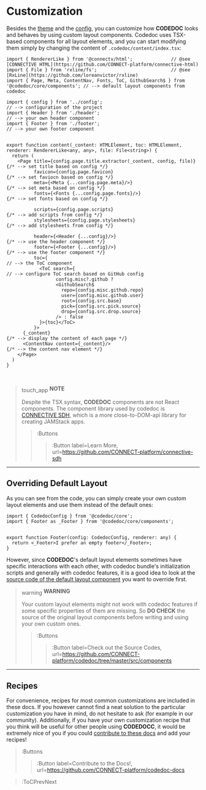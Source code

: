 # Customization

Besides the [theme](/docs/theme) and the [config](/docs/config/overview), you can customize how **CODEDOC** looks
and behaves by using custom layout components. Codedoc uses TSX-based components for all layout elements, and you
can start modifying them simply by changing the content of `.codedoc/content/index.tsx`:

```tsx | .codedoc/content/index.tsx
import { RendererLike } from '@connectv/html';              // @see [CONNECTIVE HTML](https://github.com/CONNECT-platform/connective-html)
import { File } from 'rxline/fs';                           // @see [RxLine](https://github.com/loreanvictor/rxline)
import { Page, Meta, ContentNav, Fonts, ToC, GithubSearch$ } from '@codedoc/core/components'; // --> default layout components from codedoc

import { config } from '../config';                                       // --> configuration of the project
import { Header } from './header';                                        // --> your own header component
import { Footer } from './footer';                                        // --> your own footer component


export function content(_content: HTMLElement, toc: HTMLElement, renderer: RendererLike<any, any>, file: File<string>) {
  return (
    <Page title={config.page.title.extractor(_content, config, file)}    {/* --> set title based on config */}
          favicon={config.page.favicon}                                  {/* --> set faviocn based on config */}
          meta={<Meta {...config.page.meta}/>}                           {/* --> set meta based on config */}
          fonts={<Fonts {...config.page.fonts}/>}                        {/* --> set fonts based on config */}

          scripts={config.page.scripts}                                  {/* --> add scripts from config */}
          stylesheets={config.page.stylesheets}                          {/* --> add stylesheets from config */}

          header={<Header {...config}/>}                                 {/* --> use the header component */}
          footer={<Footer {...config}/>}                                 {/* --> use the footer component */}
          toc={                                                           // --> the ToC component
            <ToC search={                                                 // --> configure ToC search based on GitHub config
                  config.misc?.github ? 
                  <GithubSearch$
                    repo={config.misc.github.repo} 
                    user={config.misc.github.user}
                    root={config.src.base}
                    pick={config.src.pick.source}
                    drop={config.src.drop.source}
                  /> : false
            }>{toc}</ToC>
          }>
      {_content}                                                         {/* --> display the content of each page */}
      <ContentNav content={_content}/>                                   {/* --> the content nav element */}
    </Page>
  )
}
```

<br>

> <span class="icon-font" style="vertical-align: sub">touch_app</span> **NOTE**
>
> Despite the TSX syntax, **CODEDOC** components are not React components. The component library
> used by codedoc is [CONNECTIVE SDH](https://github.com/CONNECT-platform/connective-sdh), which is a more
> close-to-DOM-api library for creating JAMStack apps.
>
> > :Buttons
> > > :Button label=Learn More, url=https://github.com/CONNECT-platform/connective-sdh

---

## Overriding Default Layout

As you can see from the code, you can simply create your own custom layout elements and use them
instead of the default ones:

```tsx | .codedoc/content/footer.tsx
import { CodedocConfig } from '@codedoc/core';
import { Footer as _Footer } from '@codedoc/core/components';


export function Footer(config: CodedocConfig, renderer: any) {
  return <_Footer>I prefer an empty footer</_Footer>;
}
```

However, since **CODEDOC**'s default layout elements sometimes have specific interactions
with each other, with codedoc bundle's initialization scripts and generally with codedoc features,
it is a good idea to look at the 
[source code of the default layout component](https://github.com/CONNECT-platform/codedoc/tree/master/src/components) 
you want to override first.

> <span class="icon-font" style="vertical-align: sub">warning</span> **WARNING**
>
> Your custom layout elements might not work with codedoc features if some specific properties
> of them are missing. So **DO CHECK** the source of the original layout components before
> writing and using your own custom ones.
>
> > :Buttons
> > > :Button label=Check out the Source Codes, url=https://github.com/CONNECT-platform/codedoc/tree/master/src/components

---

## Recipes

For convenience, recipes for most common customizations are included in these docs. If you however cannot find a
neat solution to the particular customization you have in mind, do not hesitate to ask (for example in our community).
Additionally, if you have your own customization recipe that you think will be useful for other people using **CODEDOCC**,
it would be extremely nice of you if you could [contribute to these docs](https://github.com/CONNECT-platform/codedoc-docs)
and add your recipes!

> :Buttons
> > :Button label=Contribute to the Docs!, url=https://github.com/CONNECT-platform/codedoc-docs

> :ToCPrevNext